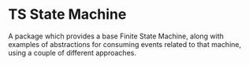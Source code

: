 # TS State Machine

A package which provides a base Finite State Machine, along with examples of abstractions for consuming events related to that machine, using a couple of different approaches.
